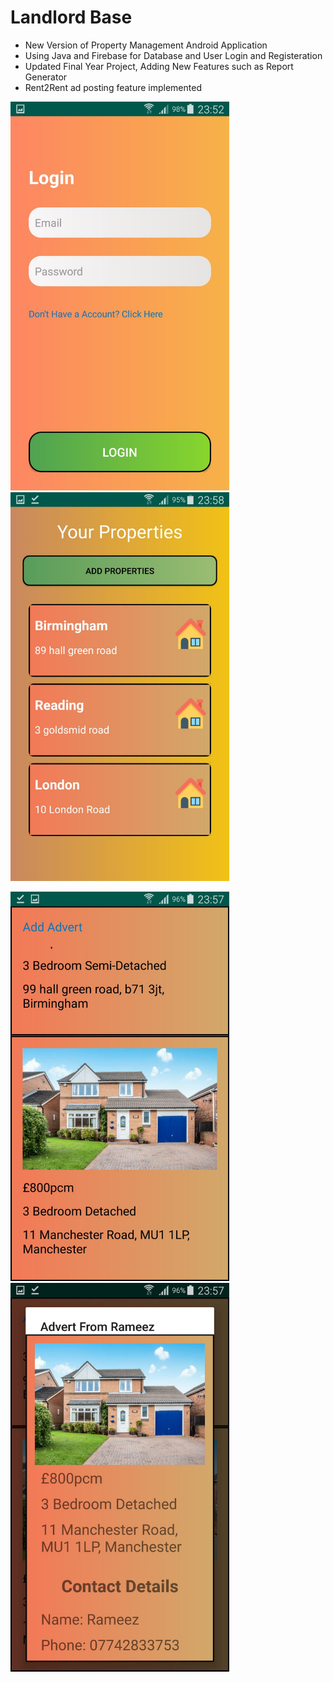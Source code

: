 # Landlord Base
- New Version of Property Management Android Application
- Using Java and Firebase for Database and User Login and Registeration
- Updated Final Year Project, Adding New Features such as Report Generator
- Rent2Rent ad posting feature implemented

<img src="screenshots/image1.jpeg" width=350> <img src="screenshots/image2.jpeg" width=350>


<img src="screenshots/image3.jpeg" width=350> <img src="screenshots/image4.jpeg" width=350>
